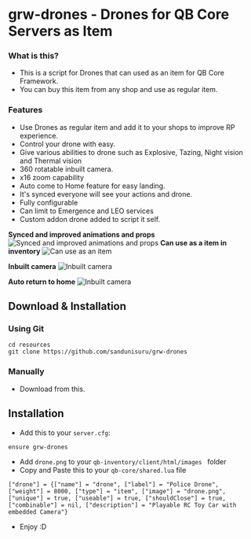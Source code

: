 
# grw-drones - Drones for QB Core Servers as Item

### What is this?

* This is a script for Drones that can used as an item for QB Core Framework.
* You can buy this item from any shop and use as regular item.

### Features
- Use Drones as regular item and add it to your shops to improve RP experience.
- Control your drone with easy.
- Give various abilities to drone such as Explosive, Tazing, Night vision and Thermal vision
- 360 rotatable inbuilt camera.
- x16 zoom capability
- Auto come to Home feature for easy landing.
- It's synced everyone will see your actions and drone.
- Fully configurable
- Can limit to Emergence and LEO services
- Custom addon drone added to script it self.

**Synced and improved animations and props**
![Synced and improved animations and props](https://i.imgur.com/Iqslh7c.png)
**Can use as a item in inventory**
![Can use as an item](https://i.imgur.com/igg2t6c.png)

**Inbuilt camera**
![Inbuilt camera](https://i.imgur.com/iRaNTAi.png)

**Auto return to home**
![Inbuilt camera](https://i.imgur.com/qZb6UFV.png)

## Download & Installation

### Using Git
```
cd resources
git clone https://github.com/sandunisuru/grw-drones
```

### Manually
- Download from this.

## Installation
- Add this to your `server.cfg`:

```
ensure grw-drones
```
- Add `drone.png` to your `qb-inventory/client/html/images ` folder
- Copy and Paste this to your `qb-core/shared.lua` file
 ```
["drone"] = {["name"] = "drone", ["label"] = "Police Drone", ["weight"] = 8000, ["type"] = "item", ["image"] = "drone.png", ["unique"] = true, ["useable"] = true, ["shouldClose"] = true, ["combinable"] = nil, ["description"] = "Playable RC Toy Car with embedded Camera"}
 ```
 - Enjoy :D

